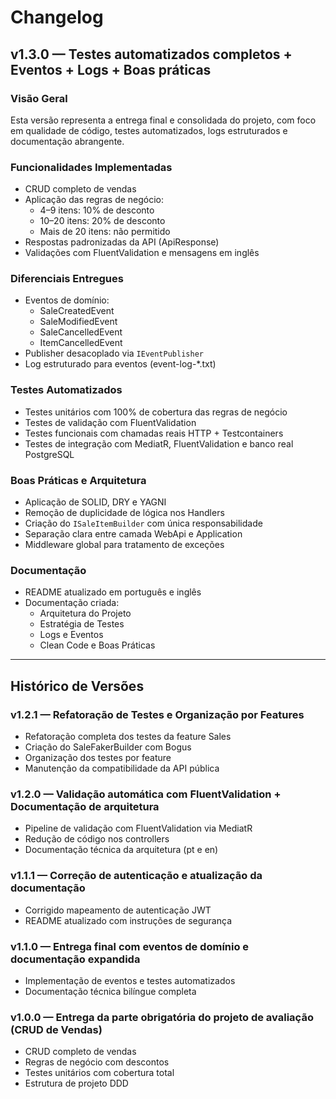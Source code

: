 # Changelog

## v1.3.0 — Testes automatizados completos + Eventos + Logs + Boas práticas

### Visão Geral
Esta versão representa a entrega final e consolidada do projeto, com foco em qualidade de código, testes automatizados, logs estruturados e documentação abrangente.

### Funcionalidades Implementadas

- CRUD completo de vendas
- Aplicação das regras de negócio:
  - 4–9 itens: 10% de desconto
  - 10–20 itens: 20% de desconto
  - Mais de 20 itens: não permitido
- Respostas padronizadas da API (ApiResponse)
- Validações com FluentValidation e mensagens em inglês

### Diferenciais Entregues

- Eventos de domínio:
  - SaleCreatedEvent
  - SaleModifiedEvent
  - SaleCancelledEvent
  - ItemCancelledEvent
- Publisher desacoplado via `IEventPublisher`
- Log estruturado para eventos (event-log-*.txt)

### Testes Automatizados

- Testes unitários com 100% de cobertura das regras de negócio
- Testes de validação com FluentValidation
- Testes funcionais com chamadas reais HTTP + Testcontainers
- Testes de integração com MediatR, FluentValidation e banco real PostgreSQL

### Boas Práticas e Arquitetura

- Aplicação de SOLID, DRY e YAGNI
- Remoção de duplicidade de lógica nos Handlers
- Criação do `ISaleItemBuilder` com única responsabilidade
- Separação clara entre camada WebApi e Application
- Middleware global para tratamento de exceções

### Documentação

- README atualizado em português e inglês
- Documentação criada:
  - Arquitetura do Projeto
  - Estratégia de Testes
  - Logs e Eventos
  - Clean Code e Boas Práticas

---

## Histórico de Versões

### v1.2.1 — Refatoração de Testes e Organização por Features

- Refatoração completa dos testes da feature Sales
- Criação do SaleFakerBuilder com Bogus
- Organização dos testes por feature
- Manutenção da compatibilidade da API pública

### v1.2.0 — Validação automática com FluentValidation + Documentação de arquitetura

- Pipeline de validação com FluentValidation via MediatR
- Redução de código nos controllers
- Documentação técnica da arquitetura (pt e en)

### v1.1.1 — Correção de autenticação e atualização da documentação

- Corrigido mapeamento de autenticação JWT
- README atualizado com instruções de segurança

### v1.1.0 — Entrega final com eventos de domínio e documentação expandida

- Implementação de eventos e testes automatizados
- Documentação técnica bilíngue completa

### v1.0.0 — Entrega da parte obrigatória do projeto de avaliação (CRUD de Vendas)

- CRUD completo de vendas
- Regras de negócio com descontos
- Testes unitários com cobertura total
- Estrutura de projeto DDD